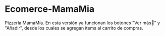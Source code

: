 # Ecomerce-MamaMia
Pizzería MamaMía.  En esta versión ya funcionan los botones "Ver más👀" y "Añadir", desde los cuales se agregan 
ítems al carrito de compras.
